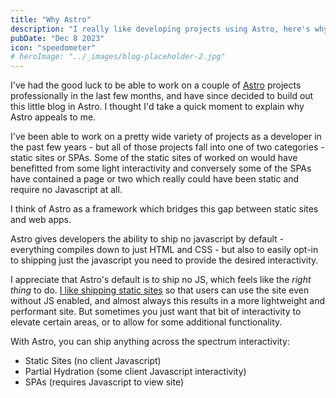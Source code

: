 ```yaml
---
title: "Why Astro"
description: "I really like developing projects using Astro, here's why"
pubDate: "Dec 8 2023"
icon: "speedometer"
# heroImage: "../_images/blog-placeholder-2.jpg"
---
```


I've had the good luck to be able to work on a couple of [Astro](https://astro.build/) projects professionally in the last few months, and have since decided to build out this little blog in Astro.  I thought I'd take a quick moment to explain why Astro appeals to me.

I've been able to work on a pretty wide variety of projects as a developer in the past few years - but all of those projects fall into one of two categories - static sites or SPAs.  Some of the static sites of worked on would have benefitted from some light interactivity and conversely some of the SPAs have contained a page or two which really could have been static and require no Javascript at all.

I think of Astro as a framework which bridges this gap between static sites and web apps.  

Astro gives developers the ability to ship no javascript by default - everything compiles down to just HTML and CSS - but also to easily opt-in to shipping just the javascript you need to provide the desired interactivity.

I appreciate that Astro's default is to ship no JS, which feels like the _right thing_ to do.  [I like shipping static sites](/blog/static-sites-101/) so that users can use the site even without JS enabled, and almost always this results in a more lightweight and performant site.  But sometimes you just want that bit of interactivity to elevate certain areas, or to allow for some additional functionality.

With Astro, you can ship anything across the spectrum interactivity:

- Static Sites (no client Javascript)
- Partial Hydration (some client Javascript interactivity)
- SPAs (requires Javascript to view site)
